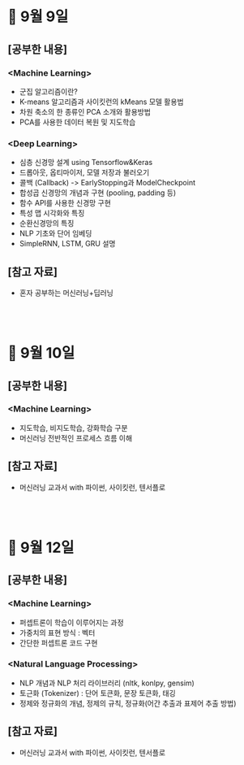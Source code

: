 # 📝 9월 9일
## \[공부한 내용\]
### \<Machine Learning\>
- 군집 알고리즘이란?
- K-means 알고리즘과 사이킷런의 kMeans 모델 활용법
- 차원 축소의 한 종류인 PCA 소개와 활용방법
- PCA를 사용한 데이터 복원 및 지도학습

### \<Deep Learning\>
- 심층 신경망 설계 using Tensorflow&Keras
- 드롭아웃, 옵티마이저, 모델 저장과 불러오기
- 콜백 \(Callback\) -> EarlyStopping과 ModelCheckpoint
- 합성곱 신경망의 개념과 구현 \(pooling, padding 등\)
- 함수 API를 사용한 신경망 구현
- 특성 맵 시각화와 특징
- 순환신경망의 특징
- NLP 기초와 단어 임베딩
- SimpleRNN, LSTM, GRU 설명

## \[참고 자료\]
- 혼자 공부하는 머신러닝+딥러닝

<br></br>

# 📝 9월 10일
## \[공부한 내용\]
### \<Machine Learning\>
- 지도학습, 비지도학습, 강화학습 구분
- 머신러닝 전반적인 프로세스 흐름 이해

## \[참고 자료\]
- 머신러닝 교과서 with 파이썬, 사이킷런, 텐서플로

<br></br>


# 📝 9월 12일
## \[공부한 내용\]
### \<Machine Learning\>
- 퍼셉트론이 학습이 이루어지는 과정
- 가중치의 표현 방식 : 벡터
- 간단한 퍼셉트론 코드 구현

### \<Natural Language Processing\>
- NLP 개념과 NLP 처리 라이브러리 (nltk, konlpy, gensim)
- 토근화 (Tokenizer) : 단어 토큰화, 문장 토큰화, 태깅
- 정제와 정규화의 개념, 정제의 규칙, 정규화(어간 추출과 표제어 추출 방법)

## \[참고 자료\]
- 머신러닝 교과서 with 파이썬, 사이킷런, 텐서플로

<br></br>
